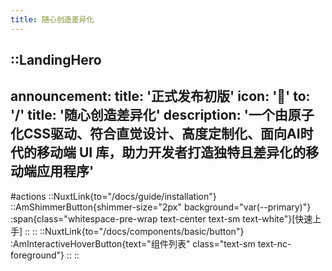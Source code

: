 ```yaml
---
title: 随心创造差异化
---
```


::LandingHero
---
announcement:
  title: '正式发布初版'
  icon: '🎉'
  to: '/'
title: '随心创造差异化'
description: '一个由原子化CSS驱动、符合直觉设计、高度定制化、面向AI时代的移动端 UI 库，助力开发者打造独特且差异化的移动端应用程序'
---

#actions
  ::NuxtLink{to="/docs/guide/installation"}
    ::AmShimmerButton{shimmer-size="2px" background="var(--primary)"}
      :span{class="whitespace-pre-wrap text-center text-sm text-white"}[快速上手]
    ::
  ::
  ::NuxtLink{to="/docs/components/basic/button"}
    :AmInteractiveHoverButton{text="组件列表" class="text-sm text-nc-foreground"}
  ::
::

<!-- 
::LandingBentoGrid
::

::LandingTechStack
::

::LandingComponentShowcase
::

::LandingDeveloperExperience
::

::LandingCommunityStats
::

::LandingFAQ
::

::LandingContribution
::

::LandingFooter
::

::LandingScrollToTop
::

 -->